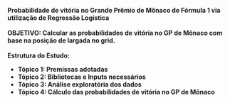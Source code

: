<b>Probabilidade de vitória no Grande Prêmio de Mônaco de Fórmula 1 via utilização de Regressão Logística</b>
<br><br>
<b>OBJETIVO: Calcular as probabilidades de vitória no GP de Mônaco com base na posição de largada no grid.
<br><br>
<b>Estrutura do Estudo:
- Tópico 1: Premissas adotadas
- Tópico 2: Bibliotecas e Inputs necessários
- Tópico 3: Análise exploratória dos dados
- Tópico 4: Cálculo das probabilidades de vitória no GP de Mônaco
